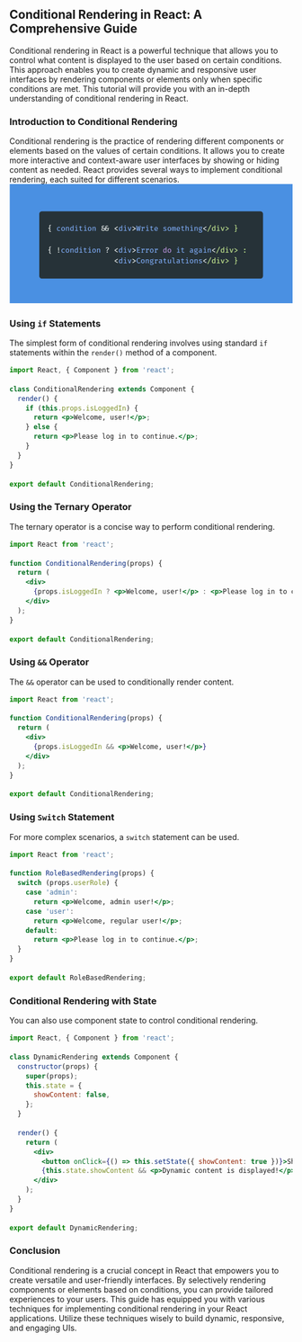 ## Conditional Rendering in React: A Comprehensive Guide

Conditional rendering in React is a powerful technique that allows you to control what content is displayed to the user based on certain conditions. This approach enables you to create dynamic and responsive user interfaces by rendering components or elements only when specific conditions are met. This tutorial will provide you with an in-depth understanding of conditional rendering in React.

### Introduction to Conditional Rendering

Conditional rendering is the practice of rendering different components or elements based on the values of certain conditions. It allows you to create more interactive and context-aware user interfaces by showing or hiding content as needed. React provides several ways to implement conditional rendering, each suited for different scenarios.
![](../Assets/React/conditionalRendering.webp)
### Using `if` Statements

The simplest form of conditional rendering involves using standard `if` statements within the `render()` method of a component.

```jsx
import React, { Component } from 'react';

class ConditionalRendering extends Component {
  render() {
    if (this.props.isLoggedIn) {
      return <p>Welcome, user!</p>;
    } else {
      return <p>Please log in to continue.</p>;
    }
  }
}

export default ConditionalRendering;
```

### Using the Ternary Operator

The ternary operator is a concise way to perform conditional rendering.

```jsx
import React from 'react';

function ConditionalRendering(props) {
  return (
    <div>
      {props.isLoggedIn ? <p>Welcome, user!</p> : <p>Please log in to continue.</p>}
    </div>
  );
}

export default ConditionalRendering;
```

### Using `&&` Operator

The `&&` operator can be used to conditionally render content.

```jsx
import React from 'react';

function ConditionalRendering(props) {
  return (
    <div>
      {props.isLoggedIn && <p>Welcome, user!</p>}
    </div>
  );
}

export default ConditionalRendering;
```

### Using `Switch` Statement

For more complex scenarios, a `switch` statement can be used.

```jsx
import React from 'react';

function RoleBasedRendering(props) {
  switch (props.userRole) {
    case 'admin':
      return <p>Welcome, admin user!</p>;
    case 'user':
      return <p>Welcome, regular user!</p>;
    default:
      return <p>Please log in to continue.</p>;
  }
}

export default RoleBasedRendering;
```

### Conditional Rendering with State

You can also use component state to control conditional rendering.

```jsx
import React, { Component } from 'react';

class DynamicRendering extends Component {
  constructor(props) {
    super(props);
    this.state = {
      showContent: false,
    };
  }

  render() {
    return (
      <div>
        <button onClick={() => this.setState({ showContent: true })}>Show Content</button>
        {this.state.showContent && <p>Dynamic content is displayed!</p>}
      </div>
    );
  }
}

export default DynamicRendering;
```

### Conclusion

Conditional rendering is a crucial concept in React that empowers you to create versatile and user-friendly interfaces. By selectively rendering components or elements based on conditions, you can provide tailored experiences to your users. This guide has equipped you with various techniques for implementing conditional rendering in your React applications. Utilize these techniques wisely to build dynamic, responsive, and engaging UIs.